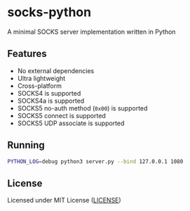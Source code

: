 # socks-python

A minimal SOCKS server implementation written in Python

## Features

- No external dependencies
- Ultra lightweight
- Cross-platform
- SOCKS4 is supported
- SOCKS4a is supported
- SOCKS5 no-auth method (`0x00`) is supported
- SOCKS5 connect is supported
- SOCKS5 UDP associate is supported

## Running

```bash
PYTHON_LOG=debug python3 server.py --bind 127.0.0.1 1080
```

## License

Licensed under MIT License ([LICENSE](LICENSE))
